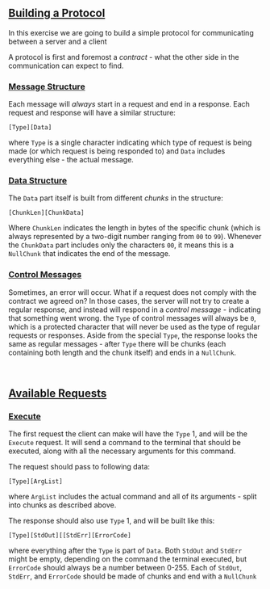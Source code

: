## <ins>Building a Protocol</ins>
In this exercise we are going to build a simple protocol for communicating 
between a server and a client

A protocol is first and foremost a *contract* - what the other side in 
the communication can expect to find.


### <ins>Message Structure</ins>
Each message will *always* start in a request and end in a response. 
Each request and response will have a similar structure:
```
[Type][Data]
```
where `Type` is a single character indicating which type of request is being made (or which request is being responded to) 
and `Data` includes everything else - the actual message.


### <ins>Data Structure</ins>
The `Data` part itself is built from different *chunks* in the structure:
```
[ChunkLen][ChunkData]
```
Where `ChunkLen` indicates the length in bytes of the specific chunk 
(which is always represented by a two-digit number ranging from `00` to `99`). 
Whenever the `ChunkData` part includes only the characters `00`, it means this is a
`NullChunk` that indicates the end of the message.

### <ins>Control Messages</ins>
Sometimes, an error will occur. What if a request does not comply with the contract we 
agreed on? In those cases, the server will not try to create a 
regular response, and instead will respond in a *control message* - indicating that
something went wrong. the `Type` of control messages will always be `0`, which is 
a protected character that will never be used as the type of regular requests or 
responses.
Aside from the special `Type`, the response looks the same as regular messages - after 
`Type` there will be chunks (each containing both length and the chunk itself) and ends
in a `NullChunk`.

<br>

## <ins>Available Requests</ins>
### <ins>Execute</ins>
The first request the client can make will have the `Type` 1, and will be the 
`Execute` request. It will send a command to the terminal that should be executed, along
with all the necessary arguments for this command.

The request should pass to following data:
``` 
[Type][ArgList]
```
where `ArgList` includes the actual command and all of its arguments - split into chunks
as described above.

The response should also use `Type` 1, and will be built like this:
```
[Type][StdOut][[StdErr][ErrorCode]
```
where everything after the `Type` is part of `Data`. Both `StdOut` and `StdErr` might 
be empty, depending on the command the terminal executed, but `ErrorCode` should always 
be a number between 0-255. Each of `StdOut`, `StdErr`, and `ErrorCode` should be made of
chunks and end with a `NullChunk`
